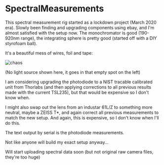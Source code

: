 # SpectralMeasurements

This spectral measurement rig started as a lockdown project (March 2020 era). Slowly been finding and upgrading components using ebay, and I'm almost satisfied with the setup now. The monochromator is good (190-920nm range), the integrating sphere is pretty good (started off with a DIY styrofoam ball).

It's a beautiful mess of wires, foil and tape:

![chaos](https://user-images.githubusercontent.com/23642861/144686777-f576c793-c779-4354-8aaf-614a1862b31c.jpg)

(No light source shown here, it goes in that empty spot on the left)

I am considering upgrading the photodiode to a NIST tracable calibrated unit from Thorlabs (and then applying corrections to all previous results made with the current TSL235), but that would be expensive so I don't know when.

I might also swap out the lens from an industar 61L/Z to something more neutral, maybe a ZEISS T*, and again correct all previous measurements to match the new setup. And again, this is expensive, so I don't know when I'll do this.

The text output by serial is the photodiode measurements.

Not like anyone will build my exact setup anyway...

Will start uploading spectral data soon (but not original raw camera files, they're too huge)
